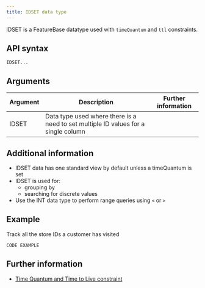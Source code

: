 ```yaml
---
title: IDSET data type
---
```


IDSET is a FeatureBase datatype used with `timeQuantum` and `ttl` constraints.

## API syntax

```
IDSET...
```

## Arguments

| Argument | Description | Further information |
|---|---|---|
| IDSET | Data type used where there is a need to set multiple ID values for a single column |

## Additional information

* IDSET data has one standard view by default unless a timeQuantum is set
* IDSET is used for:
  * grouping by
  * searching for discrete values
* Use the INT data type to perform range queries using `<` or `>`

## Example

Track all the store IDs a customer has visited

```
CODE EXAMPLE
```

## Further information

* [Time Quantum and Time to Live constraint](/cloud/cloud-data-types/cloud-timequantum-ttl-constraint)
